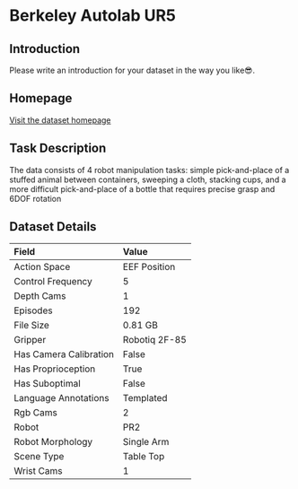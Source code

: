 # Berkeley Autolab UR5


## Introduction

Please write an introduction for your dataset in the way you like:sunglasses:.


## Homepage

[Visit the dataset homepage](https://sites.google.com/view/berkeley-ur5/home)


## Task Description

The data consists of 4 robot manipulation tasks: simple pick-and-place of a stuffed animal between containers, sweeping a cloth, stacking cups, and a more difficult pick-and-place of a bottle that requires precise grasp and 6DOF rotation


## Dataset Details

| Field                            | Value                    |
|:---------------------------------|:-------------------------|
| Action Space                     | EEF Position           |
| Control Frequency                     | 5           |
| Depth Cams                     | 1           |
| Episodes                     | 192           |
| File Size                     |  0.81 GB           |
| Gripper                     | Robotiq 2F-85           |
| Has Camera Calibration                     | False           |
| Has Proprioception                     | True           |
| Has Suboptimal                     | False           |
| Language Annotations                     | Templated           |
| Rgb Cams                     | 2           |
| Robot                     | PR2           |
| Robot Morphology                     | Single Arm           |
| Scene Type                     | Table Top           |
| Wrist Cams                     | 1           |


